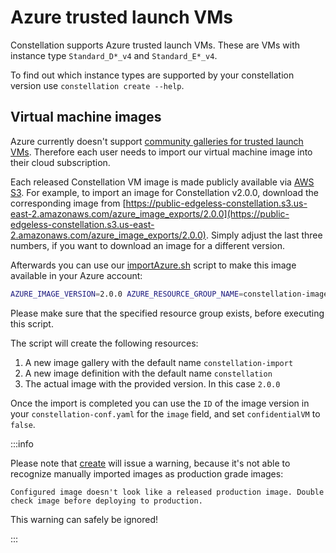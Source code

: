 # Azure trusted launch VMs

Constellation supports Azure trusted launch VMs. These are VMs with instance type `Standard_D*_v4` and `Standard_E*_v4`.

To find out which instance types are supported by your constellation version use `constellation create --help`.

## Virtual machine images

Azure currently doesn't support [community galleries for trusted launch VMs](https://docs.microsoft.com/en-us/azure/virtual-machines/share-gallery-community). Therefore each user needs to import our virtual machine image into their cloud subscription.

Each released Constellation VM image is made publicly available via [AWS S3](https://aws.amazon.com/s3/). For example, to import an image for Constellation v2.0.0, download the corresponding image from [https://public-edgeless-constellation.s3.us-east-2.amazonaws.com/azure_image_exports/2.0.0](https://public-edgeless-constellation.s3.us-east-2.amazonaws.com/azure_image_exports/2.0.0). Simply adjust the last three numbers, if you want to download an image for a different version.

Afterwards you can use our [importAzure.sh](https://github.com/edgelesssys/constellation/blob/main/hack/importAzure.sh) script to make this image available in your Azure account:

```bash
AZURE_IMAGE_VERSION=2.0.0 AZURE_RESOURCE_GROUP_NAME=constellation-images AZURE_IMAGE_FILE=./2.0.0 ./importAzure.sh
```

Please make sure that the specified resource group exists, before executing this script.

The script will create the following resources:
1. A new image gallery with the default name `constellation-import`
2. A new image definition with the default name `constellation`
3. The actual image with the provided version. In this case `2.0.0`

Once the import is completed you can use the `ID` of the image version in your `constellation-conf.yaml` for the `image` field, and set `confidentialVM` to `false`.

:::info

Please note that [create](create.md) will issue a warning, because it's not able to recognize manually imported images as production grade images:

```shell-session
Configured image doesn't look like a released production image. Double check image before deploying to production.
```

This warning can safely be ignored!

:::
